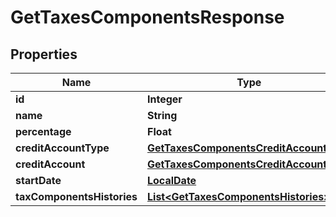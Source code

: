 # GetTaxesComponentsResponse

## Properties
Name | Type | Description | Notes
------------ | ------------- | ------------- | -------------
**id** | **Integer** |  |  [optional]
**name** | **String** |  |  [optional]
**percentage** | **Float** |  |  [optional]
**creditAccountType** | [**GetTaxesComponentsCreditAccountType**](GetTaxesComponentsCreditAccountType.md) |  |  [optional]
**creditAccount** | [**GetTaxesComponentsCreditAccount**](GetTaxesComponentsCreditAccount.md) |  |  [optional]
**startDate** | [**LocalDate**](LocalDate.md) |  |  [optional]
**taxComponentsHistories** | [**List&lt;GetTaxesComponentsHistories&gt;**](GetTaxesComponentsHistories.md) |  |  [optional]
